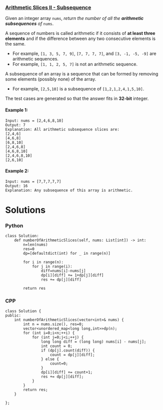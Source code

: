 ### [Arithmetic Slices II - Subsequence](https://leetcode.com/problems/arithmetic-slices-ii-subsequence/) <br>

Given an integer array `nums`, *return the number of all the ***arithmetic subsequences*** of* `nums`.

A sequence of numbers is called arithmetic if it consists of **at least three elements** and if the difference between any two consecutive elements is the same.

 - For example, `[1, 3, 5, 7, 9]`, `[7, 7, 7, 7]`, and `[3, -1, -5, -9]` are arithmetic sequences.
 - For example, `[1, 1, 2, 5, 7]` is not an arithmetic sequence.

A subsequence of an array is a sequence that can be formed by removing some elements (possibly none) of the array.

 - For example, `[2,5,10]` is a subsequence of `[1,2,1,2,4,1,5,10]`.

The test cases are generated so that the answer fits in **32-bit** integer.



#### Example 1:

```
Input: nums = [2,4,6,8,10]
Output: 7
Explanation: All arithmetic subsequence slices are:
[2,4,6]
[4,6,8]
[6,8,10]
[2,4,6,8]
[4,6,8,10]
[2,4,6,8,10]
[2,6,10]
```

#### Example 2:

```
Input: nums = [7,7,7,7,7]
Output: 16
Explanation: Any subsequence of this array is arithmetic.

```


# Solutions

### Python
```
class Solution:
    def numberOfArithmeticSlices(self, nums: List[int]) -> int:
        n=len(nums)
        res=0
        dp=[defaultdict(int) for _ in range(n)]
        
        for i in range(n):
            for j in range(i):
                diff=nums[i]-nums[j]
                dp[i][diff] += 1+dp[j][diff]
                res += dp[j][diff]
        
        return res
```

### CPP
```
class Solution {
public:
    int numberOfArithmeticSlices(vector<int>& nums) {
        int n = nums.size(), res=0;
        vector<unordered_map<long long,int>>dp(n);
        for (int i=0;i<n;++i) {
            for (int j=0;j<i;++j) {
                long long diff = (long long) nums[i] - nums[j];
                int count = 0;
                if (dp[j].count(diff)) {
                    count = dp[j][diff];
                } else {
                    count=0;
                }
                dp[i][diff] += count+1;
                res += dp[j][diff];
            }
        }
        return res;
    }
    
};
```
